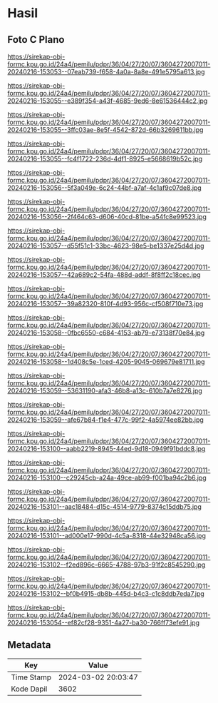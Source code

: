 # Hasil

## Foto C Plano

https://sirekap-obj-formc.kpu.go.id/24a4/pemilu/pdpr/36/04/27/20/07/3604272007011-20240216-153053--07eab739-f658-4a0a-8a8e-491e5795a613.jpg

https://sirekap-obj-formc.kpu.go.id/24a4/pemilu/pdpr/36/04/27/20/07/3604272007011-20240216-153055--e389f354-a43f-4685-9ed6-8e61536444c2.jpg

https://sirekap-obj-formc.kpu.go.id/24a4/pemilu/pdpr/36/04/27/20/07/3604272007011-20240216-153055--3ffc03ae-8e5f-4542-872d-66b3269611bb.jpg

https://sirekap-obj-formc.kpu.go.id/24a4/pemilu/pdpr/36/04/27/20/07/3604272007011-20240216-153055--fc4f1722-236d-4df1-8925-e5668619b52c.jpg

https://sirekap-obj-formc.kpu.go.id/24a4/pemilu/pdpr/36/04/27/20/07/3604272007011-20240216-153056--5f3a049e-6c24-44bf-a7af-4c1af9c07de8.jpg

https://sirekap-obj-formc.kpu.go.id/24a4/pemilu/pdpr/36/04/27/20/07/3604272007011-20240216-153056--2f464c63-d606-40cd-81be-a54fc8e99523.jpg

https://sirekap-obj-formc.kpu.go.id/24a4/pemilu/pdpr/36/04/27/20/07/3604272007011-20240216-153057--d55f51c1-33bc-4623-98e5-be1337e25d4d.jpg

https://sirekap-obj-formc.kpu.go.id/24a4/pemilu/pdpr/36/04/27/20/07/3604272007011-20240216-153057--42a689c2-54fa-488d-addf-8f8ff2c18cec.jpg

https://sirekap-obj-formc.kpu.go.id/24a4/pemilu/pdpr/36/04/27/20/07/3604272007011-20240216-153057--39a82320-810f-4d93-956c-cf508f710e73.jpg

https://sirekap-obj-formc.kpu.go.id/24a4/pemilu/pdpr/36/04/27/20/07/3604272007011-20240216-153058--0fbc6550-c684-4153-ab79-e73138f70e84.jpg

https://sirekap-obj-formc.kpu.go.id/24a4/pemilu/pdpr/36/04/27/20/07/3604272007011-20240216-153058--1d408c5e-1ced-4205-9045-069679e81711.jpg

https://sirekap-obj-formc.kpu.go.id/24a4/pemilu/pdpr/36/04/27/20/07/3604272007011-20240216-153059--53631190-afa3-46b8-a13c-610b7a7e8276.jpg

https://sirekap-obj-formc.kpu.go.id/24a4/pemilu/pdpr/36/04/27/20/07/3604272007011-20240216-153059--afe67b84-f1e4-477c-99f2-4a5974ee82bb.jpg

https://sirekap-obj-formc.kpu.go.id/24a4/pemilu/pdpr/36/04/27/20/07/3604272007011-20240216-153100--aabb2219-8945-44ed-9d18-0949f91bddc8.jpg

https://sirekap-obj-formc.kpu.go.id/24a4/pemilu/pdpr/36/04/27/20/07/3604272007011-20240216-153100--c29245cb-a24a-49ce-ab99-f001ba94c2b6.jpg

https://sirekap-obj-formc.kpu.go.id/24a4/pemilu/pdpr/36/04/27/20/07/3604272007011-20240216-153101--aac18484-d15c-4514-9779-8374c15ddb75.jpg

https://sirekap-obj-formc.kpu.go.id/24a4/pemilu/pdpr/36/04/27/20/07/3604272007011-20240216-153101--ad000e17-990d-4c5a-8318-44e32948ca56.jpg

https://sirekap-obj-formc.kpu.go.id/24a4/pemilu/pdpr/36/04/27/20/07/3604272007011-20240216-153102--f2ed896c-6665-4788-97b3-91f2c8545290.jpg

https://sirekap-obj-formc.kpu.go.id/24a4/pemilu/pdpr/36/04/27/20/07/3604272007011-20240216-153102--bf0b4915-db8b-445d-b4c3-c1c8ddb7eda7.jpg

https://sirekap-obj-formc.kpu.go.id/24a4/pemilu/pdpr/36/04/27/20/07/3604272007011-20240216-153054--ef82cf28-9351-4a27-ba30-766ff73efe91.jpg


## Metadata

| Key        | Value               |
| ---------- | ------------------- |
| Time Stamp | 2024-03-02 20:03:47 |
| Kode Dapil | 3602                |



